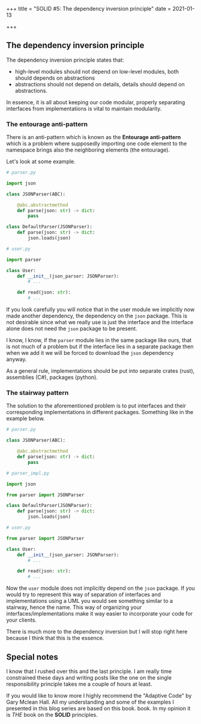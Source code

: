 +++
title = "SOLID #5: The dependency inversion principle"
date = 2021-01-13

+++

## The dependency inversion principle

The dependency inversion principle states that:

- high-level modules should not depend on low-level modules, both should
depends on abstractions
- abstractions should not depend on details, details should depend on
abstractions.

In essence, it is all about keeping our code modular, properly separating
interfaces from implementations is vital to maintain modularity.

### The entourage anti-pattern

There is an anti-pattern which is known as the **Entourage anti-pattern**
which is a problem where supposedly importing one code element to the
namespace brings also the neighboring elements (the entourage).

Let's look at some example.

```python
# parser.py

import json

class JSONParser(ABC):

    @abc.abstractmethod
    def parse(json: str) -> dict:
        pass

class DefaultParser(JSONParser):
    def parse(json: str) -> dict:
        json.loads(json)

```

```python
# user.py

import parser

class User:
    def __init__(json_parser: JSONParser):
        # ...

    def read(json: str):
        # ...

```

If you look carefully you will notice that in the user module
we implicitly now made another dependency, the dependency on the `json` package.
This is not desirable since what we really use is just the interface and the
interface alone does not need the `json` package to be present.

I know, I know, if the `parser` module lies in the same package like ours, that
is not much of a problem but if the interface lies in a separate package
then when we add it we will be forced to download the `json` dependency anyway.

As a general rule, implementations should be put into separate crates (rust),
assemblies (C#), packages (python).

### The stairway pattern

The solution to the aforementioned problem is to put interfaces and their
corresponding implementations in different packages. Something like in
the example below.

```python
# parser.py

class JSONParser(ABC):

    @abc.abstractmethod
    def parse(json: str) -> dict:
        pass

```

```python
# parser_impl.py

import json

from parser import JSONParser

class DefaultParser(JSONParser):
    def parse(json: str) -> dict:
        json.loads(json)

```

```python
# user.py

from parser import JSONParser

class User:
    def __init__(json_parser: JSONParser):
        # ...

    def read(json: str):
        # ...

```

Now the `user` module does not implicitly depend on the `json` package.
If you would try to represent this way of separation of interfaces and
implementations using a UML you would see something similar to a
stairway, hence the name. This way of organizing your
interfaces/implementations make it way easier to incorporate your code
for your clients.

There is much more to the dependency inversion but I will stop right
here because I think that this is the essence.

## Special notes

I know that I rushed over this and the last principle. I am really time
constrained these days and writing posts like the one on the single
responsibility principle takes me a couple of hours at least.

If you would like to know more I highly recommend the "Adaptive Code" by
Gary Mclean Hall. All my understanding and some of the examples I presented
in this blog series are based on this book.
book. In my opinion it is *THE* book on the **SOLID** principles.
